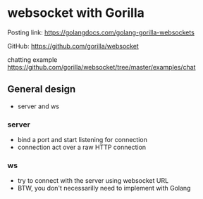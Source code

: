 # websocket with Gorilla


Posting link: https://golangdocs.com/golang-gorilla-websockets

GitHub: https://github.com/gorilla/websocket

chatting example
https://github.com/gorilla/websocket/tree/master/examples/chat

## General design

- server and ws

### server

- bind a port and start listening for connection
- connection act over a raw HTTP connection

### ws

- try to connect with the server using websocket URL
- BTW, you don't necessarilly need to implement with Golang

